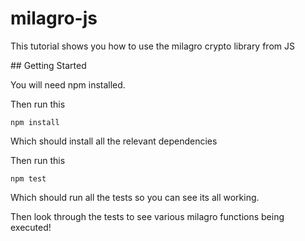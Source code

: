 # milagro-js

This tutorial shows you how to use the milagro crypto library from JS

## Getting Started

You will need npm installed.

Then run this

```
npm install
```

Which should install all the relevant dependencies

Then run this

```
npm test
```

Which should run all the tests so you can see its all working.

Then look through the tests to see various milagro functions being executed!